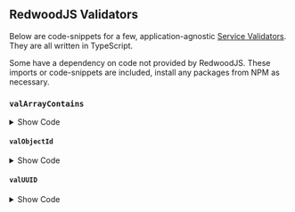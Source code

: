## RedwoodJS Validators

Below are code-snippets for a few, application-agnostic [Service Validators](https://redwoodjs.com/docs/services.html#service-validations).
They are all written in TypeScript.

Some have a dependency on code not provided by RedwoodJS. These imports or code-snippets are included, install any packages from NPM as necessary.

### `valArrayContains`

<details>
 <summary>Show Code</summary>
 
```TypeScript
import { validateWith } from '@redwoodjs/api'

/**
 * Ensures the array `val` contains values only found in `allowed`.
 *
 * This **does not** validate `val` contains all of `allowed`.
 *
 * @param value The value to be validated.
 * @param allowed An array of allowed values.
 * @param message An error message to throw if `value` contains a value not found in `allowed`.
 * @throws
 * * 'message.invalid' - When `val` is not a valid array.
 * * 'message.allowed' - When `val` contains a value not found in `allowed`.
 */
export const valArrayContains = <T = unknown>(
  val: Array<T>,
  allowed: Array<T>,
  message: string
) => {
  validateWith(() => {
    if (!Array.isArray(val)) throw `${message}.invalid`
  })

  validateWith(() => {
    if (val.some((arrayVal) => !allowed.includes(arrayVal)))
      throw `${message}.allowed`
  })
}
```
</details>

#### `valObjectId`

<details>
 <summary>Show Code</summary>

```TypeScript
import { ObjectId } from 'bson'
import { validate, validateWith } from '@redwoodjs/api'

/**
 * Validates the given `val` is a valid BSON ObjectId.
 *
 * @param val
 * @param message A string to be appended to the `message` of validation errors.
 * @throws
 * * `message.required` - When `val` is `undefined`.
 * * `message.invalid` - When `val` is not a `string` or valid BSON ObjectId.
 */
export const valObjectId = (val: unknown, message: string) => {
  validate(val, { presence: { message: `${message}.required` } })

  validateWith(() => {
    if (typeof val !== 'string' || !ObjectId.isValid(val))
      throw `${message}.invalid`
  })
}
```
</details>

#### `valUUID`
  
<details>
 <summary>Show Code</summary>
 
```TypeScript
import { validate as validateUUID } from 'uuid'
import { validate, validateWith } from '@redwoodjs/api'

/**
 * Validates the given `val` is a valid UUID.
 *
 * @param val
 * @param message A string to be appended to the `message` of validation errors.
 * @throws
 * * `message.required` - When `val` is `undefined`.
 * * `message.invalid` - When `val` is not a `string` or valid UUID.
 */
export const valUUID = (val: unknown, message: string) => {
  validate(val, { presence: { message: `${message}.required` } })

  validateWith(() => {
    if (typeof val !== 'string' || !validateUUID(val))
      throw `${message}.invalid`
  })
}
```
</details>
